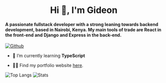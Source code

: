 <h1 align="center">Hi 👋, I'm Gideon</h1>
<h4>A passionate fullstack developer with a strong leaning towards backend development, based in Nairobi, Kenya. My main tools of trade are React in the front-end and Django and Express in the back-end.</h4>

[![Github](https://img.shields.io/github/followers/gideonkemboi?label=Follow&style=social)](https://github.com/gideonkemboi)

- 🌱 I’m currently learning **TypeScript**

- 👨‍💻 Find my portfolio website [here](https://gideonkemboi.onrender.com/).

![Top Langs](https://github-readme-stats.vercel.app/api/top-langs/?username=gideonkemboi&hide=pug)
![Stats](https://github-readme-stats.vercel.app/api?username=gideonkemboi&show_icons=true&count_private=true&line_height=40)
